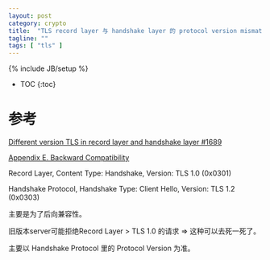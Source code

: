 ```yaml
---
layout: post
category: crypto
title:  "TLS record layer 与 handshake layer 的 protocol version mismatch"
tagline: ""
tags: [ "tls" ] 
---
```

{% include JB/setup %}

* TOC
{:toc}

# 参考

[Different version TLS in record layer and handshake layer #1689](https://github.com/openssl/openssl/issues/1689)

[Appendix E.  Backward Compatibility](https://tools.ietf.org/html/rfc5246#appendix-E)

Record Layer, Content Type: Handshake, Version: TLS 1.0 (0x0301)

Handshake Protocol, Handshake Type: Client Hello, Version: TLS 1.2 (0x0303)

主要是为了后向兼容性。

旧版本server可能拒绝Record Layer > TLS 1.0 的请求 => 这种可以去死一死了。

主要以 Handshake Protocol 里的 Protocol Version 为准。
